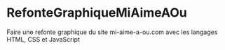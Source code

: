 # RefonteGraphiqueMiAimeAOu
Faire une refonte graphique du site mi-aime-a-ou.com avec les langages HTML, CSS et JavaScript
